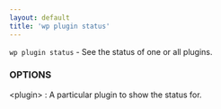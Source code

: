 ```yaml
---
layout: default
title: 'wp plugin status'
---
```


`wp plugin status` - See the status of one or all plugins.

### OPTIONS

&lt;plugin&gt;
: A particular plugin to show the status for.

